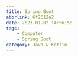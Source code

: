 ```yaml
---
title: Spring Boot
abbrlink: 6f2612a2
date: 2023-01-02 14:56:58
tags:
    - Computer
    - Spring Boot
category: Java & Kotlin
---
```


